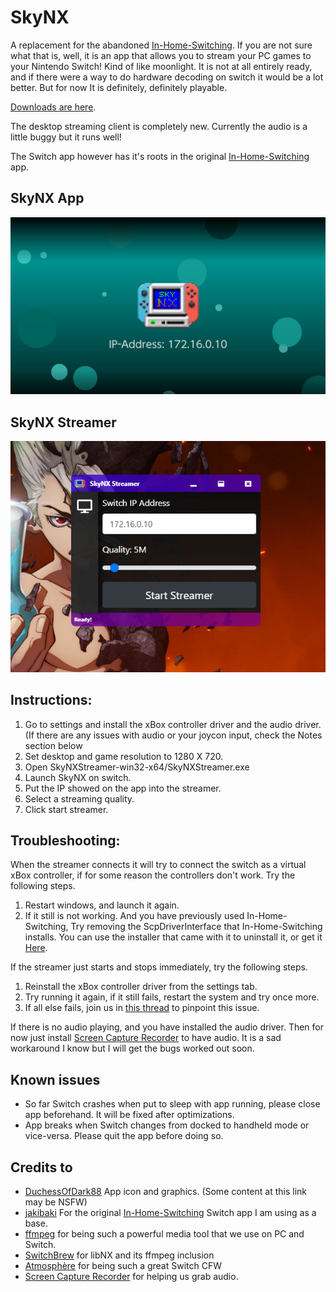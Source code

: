 # SkyNX
A replacement for the abandoned [In-Home-Switching](https://github.com/jakibaki/In-Home-Switching/blob/master/README.md).
If you are not sure what that is, well, it is an app that allows you to stream your PC games to your Nintendo Switch! Kind of like moonlight. It is not at all entirely ready, and if there were a way to do hardware decoding on switch it would be a lot better. But for now It is definitely, definitely playable.

[Downloads are here](https://github.com/DevL0rd/SkyNX/releases).

The desktop streaming client is completely new. Currently the audio is a little buggy but it runs well!

The Switch app however has it's roots in the original [In-Home-Switching](https://github.com/jakibaki/In-Home-Switching/blob/master/README.md) app.

## SkyNX App
![SkyNX App](Screenshots/App.jpg "SkyNX App")

## SkyNX Streamer
![SkyNX Streamer](Screenshots/Streamer.png "SkyNX Streamer")

## Instructions:
1. Go to settings and install the xBox controller driver and the audio driver. (If there are any issues with audio or your joycon input, check the Notes section below
1. Set desktop and game resolution to 1280 X 720.
2. Open SkyNXStreamer-win32-x64/SkyNXStreamer.exe
3. Launch SkyNX on switch.
4. Put the IP showed on the app into the streamer.
5. Select a streaming quality.
6. Click start streamer.

## Troubleshooting:
When the streamer connects it will try to connect the switch as a virtual xBox controller, if for some reason the controllers don't work. Try the following steps.
1. Restart windows, and launch it again.
2. If it still is not working. And you have previously used In-Home-Switching, Try removing the ScpDriverInterface that In-Home-Switching installs. You can use the installer that came with it to uninstall it, or get it [Here](https://github.com/mogzol/ScpDriverInterface/releases/download/1.1/ScpDriverInterface_v1.1.zip).

If the streamer just starts and stops immediately, try the following steps.
1. Reinstall the xBox controller driver from the settings tab.
2. Try running it again, if it still fails, restart the system and try once more.
3.  If all else fails, join us in [this thread](https://github.com/DevL0rd/SkyNX/issues/4) to pinpoint this issue.

If there is no audio playing, and you have installed the audio driver. Then for now just install [Screen Capture Recorder](https://github.com/rdp/screen-capture-recorder-to-video-windows-free/releases) to have audio. It is a sad workaround I know but I will get the bugs worked out soon.

## Known issues
  * So far Switch crashes when put to sleep with app running, please close app beforehand. It will be fixed after optimizations.
  * App breaks when Switch changes from docked to handheld mode or vice-versa. Please quit the app before doing so.

## Credits to
* [DuchessOfDark88](https://twitter.com/DuchessOfDark88) App icon and graphics. (Some content at this link may be NSFW)
* [jakibaki](https://github.com/jakibaki) For the original [In-Home-Switching](https://github.com/jakibaki/In-Home-Switching/blob/master/README.md) Switch app I am using as a base.
* [ffmpeg](https://www.ffmpeg.org/) for being such a powerful media tool that we use on PC and Switch.
* [SwitchBrew](https://switchbrew.org/) for libNX and its ffmpeg inclusion
* [Atmosphère](https://github.com/Atmosphere-NX/Atmosphere) for being such a great Switch CFW
* [Screen Capture Recorder](https://github.com/rdp/screen-capture-recorder-to-video-windows-free) for helping us grab audio.
